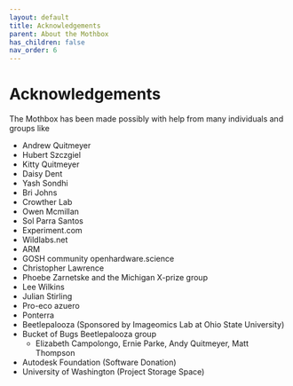 ```yaml
---
layout: default
title: Acknowledgements
parent: About the Mothbox
has_children: false
nav_order: 6
---
```



# Acknowledgements

The Mothbox has been made possibly with help from many individuals and groups like 
* Andrew Quitmeyer
* Hubert Szczgiel
* Kitty Quitmeyer
* Daisy Dent
* Yash Sondhi
* Bri Johns
* Crowther Lab
* Owen Mcmillan
* Sol Parra Santos
* Experiment.com
* Wildlabs.net
* ARM
* GOSH community openhardware.science
* Christopher Lawrence
* Phoebe Zarnetske and the Michigan X-prize group
* Lee Wilkins
* Julian Stirling
* Pro-eco azuero
* Ponterra
* Beetlepalooza (Sponsored by Imageomics Lab at Ohio State University)
* Bucket of Bugs Beetlepalooza group
  * Elizabeth Campolongo, Ernie Parke, Andy Quitmeyer, Matt Thompson
* Autodesk Foundation (Software Donation)
* University of Washington (Project Storage Space)







